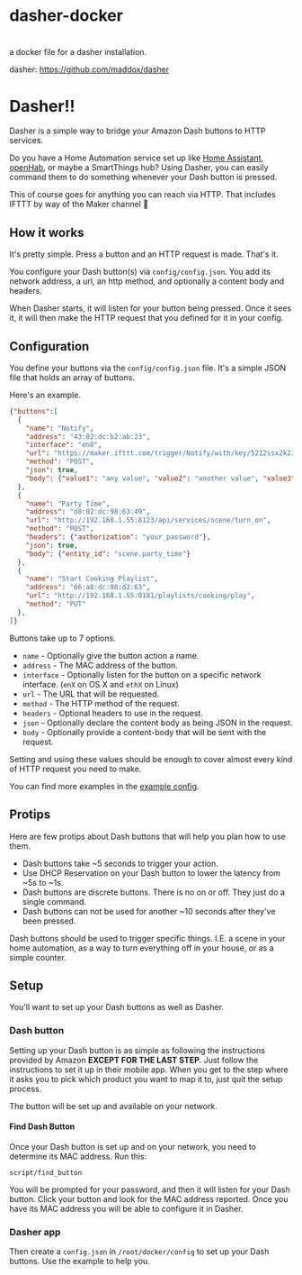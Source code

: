 # dasher-docker
#
a docker file for a dasher installation. 

dasher: https://github.com/maddox/dasher

# Dasher!!

Dasher is a simple way to bridge your Amazon Dash buttons to HTTP services.

Do you have a Home Automation service set up like [Home Assistant](https://home-assistant.io), [openHab](http://www.openhab.org), or
maybe a SmartThings hub? Using Dasher, you can easily command them to do
something whenever your Dash button is pressed.

This of course goes for anything you can reach via HTTP. That includes IFTTT by
way of the Maker channel :metal:

## How it works

It's pretty simple. Press a button and an HTTP request is made. That's it.

You configure your Dash button(s) via `config/config.json`. You add its network
address, a url, an http method, and optionally a content body and headers.

When Dasher starts, it will listen for your button being pressed. Once it sees
it, it will then make the HTTP request that you defined for it in your config.

## Configuration

You define your buttons via the `config/config.json` file. It's a simple JSON
file that holds an array of buttons.

Here's an example.

```json
{"buttons":[
  {
    "name": "Notify",
    "address": "43:02:dc:b2:ab:23",
    "interface": "en0",
    "url": "https://maker.ifttt.com/trigger/Notify/with/key/5212ssx2k23k2k",
    "method": "POST",
    "json": true,
    "body": {"value1": "any value", "value2": "another value", "value3": "wow, even more value"}
  },
  {
    "name": "Party Time",
    "address": "d8:02:dc:98:63:49",
    "url": "http://192.168.1.55:8123/api/services/scene/turn_on",
    "method": "POST",
    "headers": {"authorization": "your_password"},
    "json": true,
    "body": {"entity_id": "scene.party_time"}
  },
  {
    "name": "Start Cooking Playlist",
    "address": "66:a0:dc:98:d2:63",
    "url": "http://192.168.1.55:8181/playlists/cooking/play",
    "method": "PUT"
  },
]}
```

Buttons take up to 7 options.

* `name` - Optionally give the button action a name.
* `address` - The MAC address of the button.
* `interface` - Optionally listen for the button on a specific network interface. (`enX` on OS X and `ethX` on Linux)
* `url` - The URL that will be requested.
* `method` - The HTTP method of the request.
* `headers` - Optional headers to use in the request.
* `json` - Optionally declare the content body as being JSON in the request.
* `body` - Optionally provide a content-body that will be sent with the request.

Setting and using these values should be enough to cover almost every kind of
HTTP request you need to make.

You can find more examples in the [example config](/config/config.example.json).

## Protips

Here are few protips about Dash buttons that will help you plan how to use them.

* Dash buttons take ~5 seconds to trigger your action.
* Use DHCP Reservation on your Dash button to lower the latency from ~5s to ~1s.
* Dash buttons are discrete buttons. There is no on or off. They just do a
single command.
* Dash buttons can not be used for another ~10 seconds after they've been pressed.

Dash buttons should be used to trigger specific things. I.E. a scene in
your home automation, as a way to turn everything off in your house, or
as a simple counter.

## Setup

You'll want to set up your Dash buttons as well as Dasher.

### Dash button

Setting up your Dash button is as simple as following the instructions provided
by Amazon **EXCEPT FOR THE LAST STEP**. Just follow the instructions to set it
up in their mobile app. When you get to the step where it asks you to pick which
product you want to map it to, just quit the setup process.

The button will be set up and available on your network.

#### Find Dash Button

Once your Dash button is set up and on your network, you need to determine its
MAC address. Run this:

    script/find_button

You will be prompted for your password, and then it will listen for your Dash
button. Click your button and look for the MAC address reported. Once you have
its MAC address you will be able to configure it in Dasher.

### Dasher app

Then create a `config.json` in `/root/docker/config` to set up your Dash buttons. Use the
example to help you.


